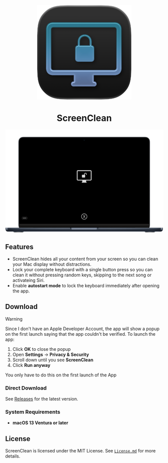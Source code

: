 <div align="center">
  <a href="https://github.com/Noah-Johann/ScreenClean/releases/">
    <img src="assets/ScreenClean_AppIcon.png" width="300" alt="ScreenClean AppIcon">
  </a>

  <h1 align="center">ScreenClean</h1>
</div>

<img src="assets/ScreenClean_Screen.png" width="1024" alt="ScreenClean Interface">

## Features

- ScreenClean hides all your content from your screen so you can clean your Mac display without distractions.
- Lock your complete keyboard with a single button press so you can clean it without pressing random keys, skipping to the next song or activateing Siri.
- Enable **autostart mode** to lock the keyboard immediately after opening the app.


## Download

> [!WARNING]
> Since I don't have an Apple Developer Account, the app will show a popup on the first launch saying that the app couldn't be verified. To launch the app:
> 
> 1.  Click **OK** to close the popup
> 2.  Open **Settings** -> **Privacy & Security**
> 3.  Scroll down until you see **ScreenClean**
> 4.  Click **Run anyway**
> 
> You only have to do this on the first launch of the App


### Direct Download

See [Releases](https://github.com/Noah-Johann/ScreenClean/releases) for the latest version.


### System Requirements
- **macOS 13 Ventura or later**

## License
ScreenClean is licensed under the MIT License. See [`License.md`](/LICENSE) for more details.



